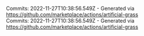 Commits: 2022-11-27T10:38:56.549Z - Generated via https://github.com/marketplace/actions/artificial-grass
<br>
Commits: 2022-11-27T10:38:56.549Z - Generated via https://github.com/marketplace/actions/artificial-grass
<br>
